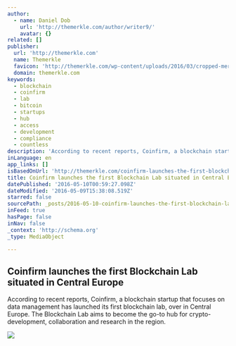 ```yaml
---
author:
  - name: Daniel Dob
    url: 'http://themerkle.com/author/writer9/'
    avatar: {}
related: []
publisher:
  url: 'http://themerkle.com'
  name: Themerkle
  favicon: 'http://themerkle.com/wp-content/uploads/2016/03/cropped-merkle-white-1-192x192.png'
  domain: themerkle.com
keywords:
  - blockchain
  - coinfirm
  - lab
  - bitcoin
  - startups
  - hub
  - access
  - development
  - compliance
  - countless
description: 'According to recent reports, Coinfirm, a blockchain startup that focuses on data management has launched its first blockchain lab, over in Central Europe. The Blockchain Lab aims to become the go-to hub for crypto-development, collaboration and research in the region.'
inLanguage: en
app_links: []
isBasedOnUrl: 'http://themerkle.com/coinfirm-launches-the-first-blockchain-lab-situated-in-central-europe/'
title: Coinfirm launches the first Blockchain Lab situated in Central Europe
datePublished: '2016-05-10T00:59:27.098Z'
dateModified: '2016-05-09T15:38:08.519Z'
starred: false
sourcePath: _posts/2016-05-10-coinfirm-launches-the-first-blockchain-lab-situated-in-centr.md
inFeed: true
hasPage: false
inNav: false
_context: 'http://schema.org'
_type: MediaObject

---
```

<article style=""><h1>Coinfirm launches the first Blockchain Lab situated in Central Europe</h1><p>According to recent reports, Coinfirm, a blockchain startup that focuses on data management has launched its first blockchain lab, over in Central Europe. The Blockchain Lab aims to become the go-to hub for crypto-development, collaboration and research in the region.</p><img src="http://themerkle.com/wp-content/uploads/2016/05/shutterstock_416202187.jpg" /></article>